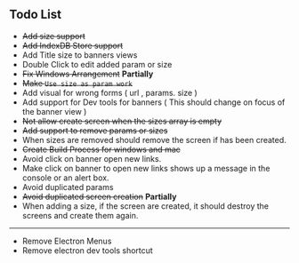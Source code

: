 ## Todo List

- ~~Add size support~~
- ~~Add IndexDB Store support~~
- Add Title size to banners views
- Double Click to edit added param or size
- ~~Fix Windows Arrangement~~ **Partially**
- ~~Make `Use size as param work`~~
- Add visual for wrong forms ( url , params. size )
- Add support for Dev tools for banners ( This should change on focus of the banner view )
- ~~Not allow create screen when the sizes array is empty~~
- ~~Add support to remove params or sizes~~
- When sizes are removed should remove the screen if has been created.
- ~~Create Build Process for windows and mac~~
- Avoid click on banner open new links.
- Make click on banner to open new links shows up a message in the console or an alert box.
- Avoid duplicated params
- ~~Avoid duplicated screen creation~~ **Partially**
- When adding a size, if the screen are created, it should destroy the screens and create them again.

---------

- Remove Electron Menus
- Remove electron dev tools shortcut
